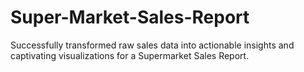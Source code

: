 # Super-Market-Sales-Report
Successfully transformed raw sales data into actionable insights and captivating visualizations for a Supermarket Sales Report.
